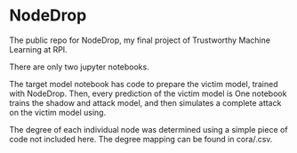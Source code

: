# NodeDrop
The public repo for NodeDrop, my final project of Trustworthy Machine Learning at RPI.

There are only two jupyter notebooks. 

The target model notebook has code to prepare the victim model, trained with NodeDrop. Then, every prediction of the victim model is 
One notebook trains the shadow and attack model, and then simulates a complete attack on the victim model using. 

The degree of each individual node was determined using a simple piece of code not included here. The degree mapping can be found in cora/.csv.
